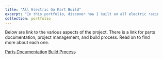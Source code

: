 ```yaml
---
title: "All Electric Go Kart Build"
excerpt: "In this portfolio, discover how I built an all electric racing go kart capable of 30mph from scratch! <br/><img src='/images/500x300.png'>"
collection: portfolio
---
```


Below are  link to the various aspects of the project. There is a link for parts documentation, project management, and build process. Read on to find more about each one.

[Parts Documentation](/rishba15.github.io//internal-portfolio-links/parts-documentation/)
[Build Process](/rishba15.github.io//internal-portfolio-links/build-process/)